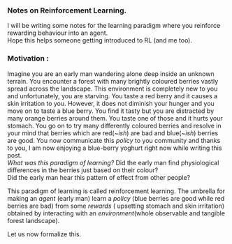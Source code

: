 ### Notes on Reinforcement Learning.


I will be writing some notes for the learning paradigm where you reinforce rewarding behaviour into an agent.<br>
Hope this helps someone getting introduced to RL (and me too).<br>


### Motivation :

Imagine you are an early man wandering alone deep inside an unknown terrain. You encounter a forest with many brightly coloured berries vastly spread across the landscape.
This environment is completely new to you and unfortunately, you are starving. You taste a red berry and it causes a skin irritation to you. However, it does not diminish your hunger and you
move on to taste a blue berry. You find it tasty but you are distracted by many orange berries around them. You taste one of those and it hurts your stomach. You go on to try many differently
coloured berries and resolve in your mind that berries which are red(~_ish_) are bad and blue(~_ish_) berries  are good. You now communicate this _policy_ to you community and thanks to you,
I am now enjoying a blue-berry yoghurt right now while writing this post.<br>
_What was this paradigm of learning?_
Did the early man find physiological differences in the berries just based on their colour?<br>
Did the early man hear this pattern of effect from other people? <br>

This paradigm of learning is called reinforcement learning. The umbrella for making an _agent_ (early man) learn a _policy_ (blue berries are good while red berries are bad) from some _rewards_ (
upsetting stomach and skin irritation) obtained by interacting with an _environment_(whole observable and tangible forest landscape). <br>

Let us now formalize this. <br>


